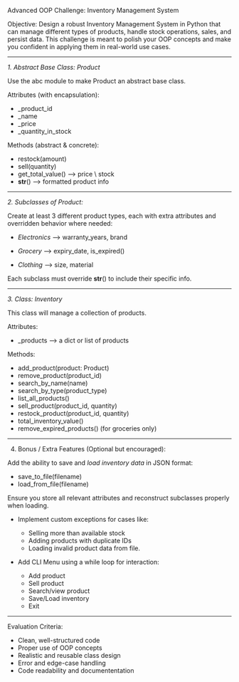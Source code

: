 Advanced OOP Challenge: Inventory Management System

Objective:
Design a robust Inventory Management System in Python that can manage different types of products, handle stock operations, sales, and persist data. This challenge is meant to polish your OOP concepts and make you confident in applying them in real-world use cases.

---

*1. Abstract Base Class: Product*

Use the abc module to make Product an abstract base class.

Attributes (with encapsulation):

* _product_id
* _name
* _price
* _quantity_in_stock

Methods (abstract & concrete):

* restock(amount)
* sell(quantity)
* get_total_value() --> price \ stock
* __str__() --> formatted product info

---

*2. Subclasses of Product:*

Create at least 3 different product types, each with extra attributes and overridden behavior where needed:

* *Electronics* --> warranty_years, brand

* *Grocery* --> expiry_date, is_expired()

* *Clothing*  --> size, material

Each subclass must override __str__() to include their specific info.

---

*3. Class: Inventory*

This class will manage a collection of products.

Attributes:

* _products --> a dict or list of products

Methods:

* add_product(product: Product)
* remove_product(product_id)
* search_by_name(name)
* search_by_type(product_type)
* list_all_products()
* sell_product(product_id, quantity)
* restock_product(product_id, quantity)
* total_inventory_value()
* remove_expired_products() (for groceries only)

---

4. Bonus / Extra Features (Optional but encouraged):

Add the ability to save and *load inventory data* in JSON format:

* save_to_file(filename)
* load_from_file(filename)

Ensure you store all relevant attributes and reconstruct subclasses properly when loading.

* Implement custom exceptions for cases like:

  * Selling more than available stock
  * Adding products with duplicate IDs
  * Loading invalid product data from file.

* Add CLI Menu using a while loop for interaction:

  * Add product
  * Sell product
  * Search/view product
  * Save/Load inventory
  * Exit

---

 Evaluation Criteria:

* Clean, well-structured code
* Proper use of OOP concepts
* Realistic and reusable class design
* Error and edge-case handling
* Code readability and documententation